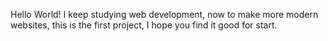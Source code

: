 Hello World! I keep studying web development, now to make more modern websites, this is the first project, I hope you find it good for start. 
